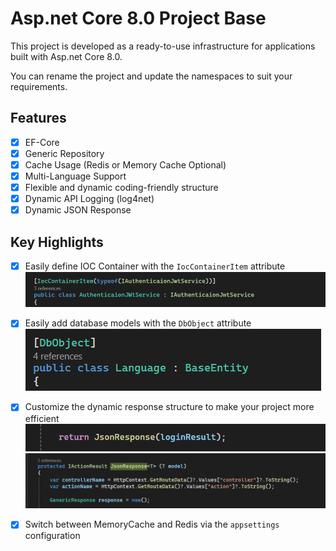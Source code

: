 # Asp.net Core 8.0 Project Base

This project is developed as a ready-to-use infrastructure for applications built with Asp.net Core 8.0.

You can rename the project and update the namespaces to suit your requirements.

## Features

- [x] EF-Core
- [x] Generic Repository
- [x] Cache Usage (Redis or Memory Cache Optional)
- [x] Multi-Language Support
- [x] Flexible and dynamic coding-friendly structure
- [x] Dynamic API Logging (log4net)
- [x] Dynamic JSON Response

## Key Highlights

- [x] Easily define IOC Container with the `IocContainerItem` attribute
  ![IocContainerItem](Assets/1.png)

- [x] Easily add database models with the `DbObject` attribute
  ![DbObject](Assets/2.png)

- [x] Customize the dynamic response structure to make your project more efficient
  ![JsonResponse](Assets/3.png) ![JsonResponse](Assets/4.png)

- [x] Switch between MemoryCache and Redis via the `appsettings` configuration
